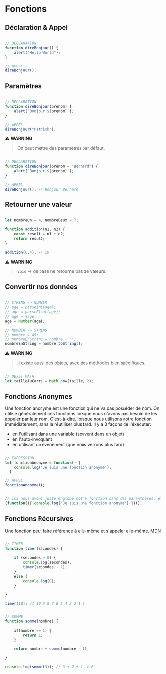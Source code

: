 # Fonctions

## Déclaration & Appel

```js

// DECLARATION
function direBonjour() {
    alert("Hello World");
}

// APPEL
direBonjour();

```

## Paramètres

```js

// DECLARATION
function direBonjour(prenom) {
    alert(`Bonjour ${prenom}`);
}

// APPEL
direBonjour("Patrick");

```

⚠️ **WARNING**
> On peut mettre des paramètres par défaut.

```js

// DECLARATION
function direBonjour(prenom = "Bernard") {
    alert(`Bonjour ${prenom}`);
}

// APPEL
direBonjour(); // Bonjour Bernard

```

## Retourner une valeur

```js

let nombreUn = 4, nombreDeux = 7;

function addition(n1, n2) {
    const result = n1 + n2;
    return result;
}

addition(6,4); // 10

```

⚠️ **WARNING**
> `void` -> de base ne retourne pas de valeurs.

## Convertir nos données

```js

// STRING -> NUMBER
// age = parseInt(age);
// age = parseFloat(age);
// age = +age;
age = Number(age);

// NUMBER -> STRING
// nombre = 45;
// nombreEnString = nombre + "";
nombreEnString = nombre.toString();

```

⚠️ **WARNING**
> Il existe aussi des objets, avec des méthodes bien spécifiques.

```js

// OBJET MATH
let tailleAuCarre = Math.pow(taille, 2);

```

## Fonctions Anonymes

Une fonction anonyme est une fonction qui ne va pas posséder de nom. On utilise généralement ces fonctions lorsque nous n'avons pas besoin de les appeler par leur nom. C'est-à-dire, lorsque nous utilisons notre fonction immédiatement, sans la réutiliser plus tard. Il y a 3 façons de l'éxécuter:

- en l'utilisant dans une variable (souvent dans un objet)
- en l'auto-invoquant
- en utilisant un évènement (que nous verrons plus tard)

```js

// EXPRESSION
let fonctionAnonyme = function() {
    console.log('Je suis une fonction anonyme');
  }

// APPEL
fonctionAnonyme();

```

```js

// ici nous avons juste englobé notre fonction dans des paranthèses, et ajouté "()" à la fin
(function(){ console.log('Je suis une fonction anonyme') })(); 

```

## Fonctions Récursives

Une fonction peut faire référence à elle-même et s'appeler elle-même. [MDN](https://developer.mozilla.org/fr/docs/Web/JavaScript/Guide/Functions#la_r%C3%A9cursivit%C3%A9)

```js

// TIMER
function timer(secondes) {
    
    if (secondes > 0) {
        console.log(secondes);
        timer(secondes - 1);
    }
    else {
        console.log(0);
    }

}

timer(10); // 10 9 8 7 6 5 4 3 2 1 0

```

```js

// SOMME
function somme(nombre) {
    
    if(nombre == 1) {
        return 1;
    }

    return nombre + somme(nombre - 1);

}

console.log(somme(3)); // 3 + 2 + 1 -> 6

```
